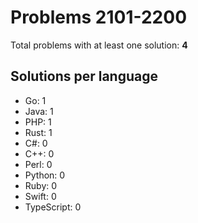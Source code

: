 # Problems 2101-2200

Total problems with at least one solution: **4**

## Solutions per language

- Go: 1
- Java: 1
- PHP: 1
- Rust: 1
- C#: 0
- C++: 0
- Perl: 0
- Python: 0
- Ruby: 0
- Swift: 0
- TypeScript: 0
